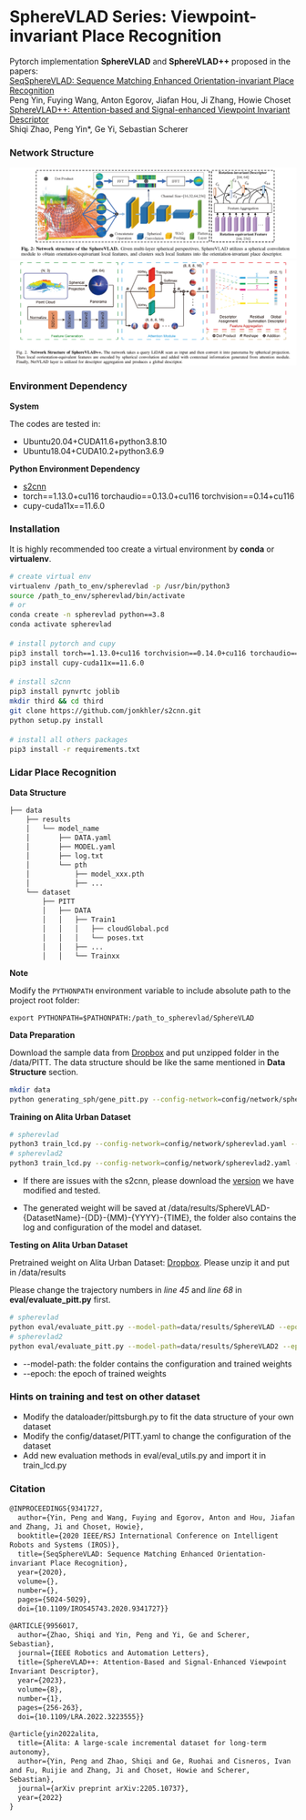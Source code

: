 # SphereVLAD Series: Viewpoint-invariant Place Recognition
Pytorch implementation **SphereVLAD** and **SphereVLAD++** proposed in the papers: </br> 
[SeqSphereVLAD: Sequence Matching Enhanced Orientation-invariant Place Recognition](https://www.ri.cmu.edu/app/uploads/2020/11/0583.pdf) </br>
Peng Yin, Fuying Wang, Anton Egorov, Jiafan Hou, Ji Zhang, Howie Choset </br>
[SphereVLAD++: Attention-based and Signal-enhanced Viewpoint Invariant Descriptor](https://arxiv.org/abs/2207.02958) </br>
Shiqi Zhao, Peng Yin*, Ge Yi, Sebastian Scherer

### Network Structure
![](pics/spherevlad.png)
![](pics/spherevlad2.png)

### Environment Dependency

**System**

The codes are tested in: </br>
* Ubuntu20.04+CUDA11.6+python3.8.10 </br>
* Ubuntu18.04+CUDA10.2+python3.6.9 </br>

**Python Environment Dependency**

* [s2cnn](https://github.com/jonkhler/s2cnn)
* torch==1.13.0+cu116 torchaudio==0.13.0+cu116 torchvision==0.14+cu116
* cupy-cuda11x==11.6.0

### Installation
It is highly recommended too create a virtual environment by **conda** or **virtualenv**.

```bash
# create virtual env
virtualenv /path_to_env/spherevlad -p /usr/bin/python3
source /path_to_env/spherevlad/bin/activate
# or
conda create -n spherevlad python==3.8
conda activate spherevlad

# install pytorch and cupy
pip3 install torch==1.13.0+cu116 torchvision==0.14.0+cu116 torchaudio==0.13.0 --extra-index-url https://download.pytorch.org/whl/cu116
pip3 install cupy-cuda11x==11.6.0

# install s2cnn
pip3 install pynvrtc joblib
mkdir third && cd third
git clone https://github.com/jonkhler/s2cnn.git
python setup.py install

# install all others packages
pip3 install -r requirements.txt
```

### Lidar Place Recognition

**Data Structure**

```
├── data 
    ├── results
    │   └── model_name
    │       ├── DATA.yaml
    │       ├── MODEL.yaml
    │       ├── log.txt
    │       └── pth
    │           ├── model_xxx.pth
    │           ├── ...
    └── dataset
        ├── PITT
        │   ├── DATA
        │   │   ├── Train1
        │   │   │   ├── cloudGlobal.pcd
        │   │   │   └── poses.txt
        │   │   ├── ...
        │   │   └── Trainxx
```

**Note**

Modify the ```PYTHONPATH``` environment variable to include absolute path to the project root folder:
```
export PYTHONPATH=$PATHONPATH:/path_to_spherevlad/SphereVLAD
```

**Data Preparation**

Download the sample data from [Dropbox](https://www.dropbox.com/scl/fi/45g8uns8gfmzmsxytjg2n/DATA.zip?rlkey=hs62zaaiub71f9g26ldhpyuir&dl=0) and put unzipped folder in the /data/PITT. The data structure should be like the same mentioned in **Data Structure** section.
```bash
mkdir data
python generating_sph/gene_pitt.py --config-network=config/network/spherevlad.yaml --config-dataset=config/dataset/PITT.yaml
```

**Training on Alita Urban Dataset**

```bash
# spherevlad
python3 train_lcd.py --config-network=config/network/spherevlad.yaml --config-dataset=config/dataset/PITT.yaml
# spherevlad2
python3 train_lcd.py --config-network=config/network/spherevlad2.yaml --config-dataset=config/dataset/PITT.yaml
```

* If there are issues with the s2cnn, please download the [version](https://www.dropbox.com/scl/fi/hvc809dymwwq4g3s4stoa/s2cnn.zip?rlkey=awal9vpauog6xfr3l6z4t5uam&dl=0) we have modified and tested.

* The generated weight will be saved at /data/results/SphereVLAD-{DatasetName}-{DD}-{MM}-{YYYY}-{TIME}, the folder also contains the log and configuration of the model and dataset.

**Testing on Alita Urban Dataset**

Pretrained weight on Alita Urban Dataset: [Dropbox](https://www.dropbox.com/scl/fi/wkidjpayjuepa124c22rv/SphereVLAD.zip?rlkey=ce50l1ypznlc131ftbwj30o6y&dl=0). Please unzip it and put in /data/results

Please change the trajectory numbers in *line 45* and *line 68* in **eval/evaluate_pitt.py** first.
```bash
# spherevlad
python eval/evaluate_pitt.py --model-path=data/results/SphereVLAD --epoch=666 --noise=1 --type=recall --trans-noise=2 --rot-noise=180 --log=False
# spherevlad2
python eval/evaluate_pitt.py --model-path=data/results/SphereVLAD2 --epoch=666 --noise=1 --type=recall --trans-noise=2 --rot-noise=180 --log=False
```
* --model-path: the folder contains the configuration and trained weights
* --epoch: the epoch of trained weights

### Hints on training and test on other dataset
* Modify the dataloader/pittsburgh.py to fit the data structure of your own dataset
* Modify the config/dataset/PITT.yaml to change the configuration of the dataset
* Add new evaluation methods in eval/eval_utils.py and import it in train_lcd.py

### Citation
```
@INPROCEEDINGS{9341727,
  author={Yin, Peng and Wang, Fuying and Egorov, Anton and Hou, Jiafan and Zhang, Ji and Choset, Howie},
  booktitle={2020 IEEE/RSJ International Conference on Intelligent Robots and Systems (IROS)}, 
  title={SeqSphereVLAD: Sequence Matching Enhanced Orientation-invariant Place Recognition}, 
  year={2020},
  volume={},
  number={},
  pages={5024-5029},
  doi={10.1109/IROS45743.2020.9341727}}
```
```
@ARTICLE{9956017,
  author={Zhao, Shiqi and Yin, Peng and Yi, Ge and Scherer, Sebastian},
  journal={IEEE Robotics and Automation Letters}, 
  title={SphereVLAD++: Attention-Based and Signal-Enhanced Viewpoint Invariant Descriptor}, 
  year={2023},
  volume={8},
  number={1},
  pages={256-263},
  doi={10.1109/LRA.2022.3223555}}
```
```
@article{yin2022alita,
  title={Alita: A large-scale incremental dataset for long-term autonomy},
  author={Yin, Peng and Zhao, Shiqi and Ge, Ruohai and Cisneros, Ivan and Fu, Ruijie and Zhang, Ji and Choset, Howie and Scherer, Sebastian},
  journal={arXiv preprint arXiv:2205.10737},
  year={2022}
}
```
